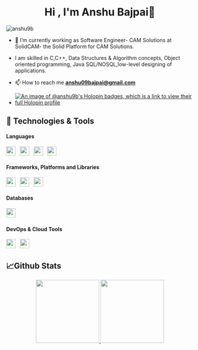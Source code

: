 <h1 align="center">Hi , I'm Anshu Bajpai🤖 </h1>





<p align="left"> <img src="https://komarev.com/ghpvc/?username=anshu9b&label=Profile%20views&color=0e75b6&style=flat" alt="anshu9b" /> </p>

- 🔭 I’m currently working as Software Engineer- CAM Solutions at SolidCAM- the Solid Platform for CAM Solutions.

- I am skilled in C,C++, Data Structures & Algorithm concepts, Object oriented programming, Java SQL/NOSQL,low-level designing of applications.

- 📫 How to reach me **anshu09bajpai@gmail.com**
- [![An image of @anshu9b's Holopin badges, which is a link to view their full Holopin profile](https://holopin.me/anshu9b)](https://holopin.io/@anshu9b)

## 🔧 Technologies & Tools
#### **Languages**
<img height=25 src="https://img.shields.io/badge/javascript-%23323330.svg?style=for-the-badge&logo=javascript&logoColor=%23F7DF1E">&nbsp;&nbsp;
<img height=25 src="https://img.shields.io/badge/css3-%231572B6.svg?style=for-the-badge&logo=css3&logoColor=white">&nbsp;&nbsp;
<img height=25 src="https://img.shields.io/badge/html5-%23E34F26.svg?style=for-the-badge&logo=html5&logoColor=white">&nbsp;&nbsp;
<img height=25 src="https://img.shields.io/badge/c++-%2300599C.svg?style=for-the-badge&logo=c%2B%2B&logoColor=white">&nbsp;&nbsp;

#### **Frameworks, Platforms and Libraries**
<img height=25 src="https://img.shields.io/badge/node.js-6DA55F?style=for-the-badge&logo=node.js&logoColor=white">&nbsp;&nbsp;
<img height=25 src="https://img.shields.io/badge/react-%2320232a.svg?style=for-the-badge&logo=react&logoColor=%2361DAFB">&nbsp;&nbsp;
<img height=25 src="https://img.shields.io/badge/sass-%23404d59.svg?style=for-the-badge&logo=sass&logoColor=%2361DAFB">&nbsp;&nbsp;

#### **Databases**
<img height=25 src="https://img.shields.io/badge/MongoDB-%234ea94b.svg?style=for-the-badge&logo=mongodb&logoColor=white">&nbsp;&nbsp;

#### **DevOps & Cloud Tools**
<img height=25 src="https://img.shields.io/badge/-Git-black?style=for-the-badge&logo=git&logoColor=white">&nbsp;&nbsp;
<img height=25 src="https://img.shields.io/badge/Google%20Cloud-black?style=for-the-badge&logo=google-cloud&logoColor=white">&nbsp;&nbsp;

## 📈Github Stats
<p align="center">
<a href="https://github.com/anusharma1729">
  <img height="170em" src="https://github-readme-stats-eight-theta.vercel.app/api?username=Anshu9b&show_icons=true&theme=algolia&include_all_commits=true&count_private=true"/>
  <img height="170em" src="https://github-readme-stats-eight-theta.vercel.app/api/top-langs/?username=Anshu9b&layout=compact&langs_count=8&theme=algolia"/>
</a>
</p>
